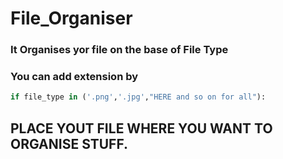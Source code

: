 # File_Organiser

### It Organises yor file on the base of File Type 

### You can add extension by 
```python
if file_type in ('.png','.jpg',"HERE and so on for all"): 
```

## PLACE YOUT FILE WHERE YOU WANT TO ORGANISE STUFF.
